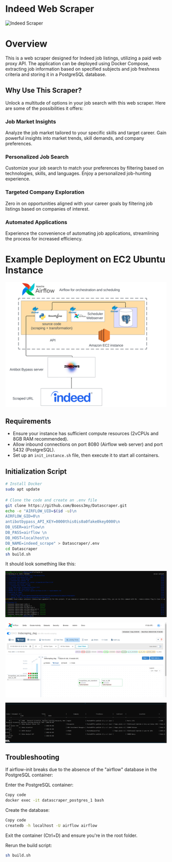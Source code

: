 # Indeed Web Scraper

![Indeed Scraper](https://user-images.githubusercontent.com/56868809/157312375-1e0890cd-2ceb-467d-b1ec-3368f35f9073.png)

# Overview

This is a web scraper designed for Indeed job listings, utilizing a paid web proxy API. The application can be deployed using Docker Compose, extracting job information based on specified subjects and job freshness criteria and storing it in a PostgreSQL database.

## Why Use This Scraper?
Unlock a multitude of options in your job search with this web scraper. Here are some of the possibilities it offers:

### Job Market Insights
Analyze the job market tailored to your specific skills and target career. Gain powerful insights into market trends, skill demands, and company preferences.

### Personalized Job Search
Customize your job search to match your preferences by filtering based on technologies, skills, and languages. Enjoy a personalized job-hunting experience.

### Targeted Company Exploration
Zero in on opportunities aligned with your career goals by filtering job listings based on companies of interest.

### Automated Applications
Experience the convenience of automating job applications, streamlining the process for increased efficiency.


# Example Deployment on EC2 Ubuntu Instance

![Scraper Diagram](images/scraper_diagg_2.png)

## Requirements

- Ensure your instance has sufficient compute resources (2vCPUs and 8GB RAM recommended).
- Allow inbound connections on port 8080 (Airflow web server) and port 5432 (PostgreSQL).
- Set up an `init_instance.sh` file, then execute it to start all containers.

## Initialization Script

```bash
# Install Docker
sudo apt update

# Clone the code and create an .env file
git clone https://github.com/Booss3my/Datascraper.git
echo -e "AIRFLOW_UID=$(id -u)\n
AIRFLOW_GID=0\n
antibotbypass_API_KEY=0000this0is0a0fake0key0000\n
DB_USER=airflow\n
DB_PASS=airflow \n
DB_HOST=localhost\n
DB_NAME=indeed_scrape" > Datascraper/.env
cd Datascraper
sh build.sh
```
It should look something like this:

![Alt text](images/docker_compose.PNG)

![Alt text](images/working_dag_tasks.PNG)

![Alt text](images/working_DB.PNG)

## Troubleshooting
If airflow-init breaks due to the absence of the "airflow" database in the PostgreSQL container:

Enter the PostgreSQL container:

```bash
Copy code
docker exec -it datascraper_postgres_1 bash
```
Create the database:

```bash
Copy code
createdb -h localhost -U airflow airflow
```

Exit the container (Ctrl+D) and ensure you're in the root folder.

Rerun the build script:

```bash
sh build.sh
```
